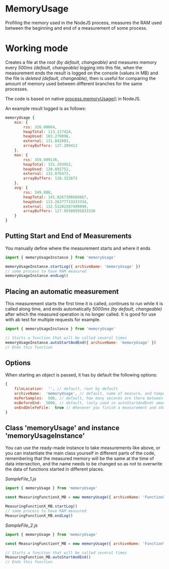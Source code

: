 # MemoryUsage

Profiling the memory used in the NodeJS process, measures the RAM used between the beginning and end of a measurement of some process.


# Working mode

Creates a file at the *root (by default, changeable)* and measures memory every *500ms (default, changeable)* logging into this file, when the measurement ends the result is logged on the console (values in MB) and the file is *deleted (default, changeable)*, then is useful for comparing the amount of memory used between different branches for the same processes.

The code is based on native [process.memoryUsage()](https://nodejs.org/api/process.html#processmemoryusage) in NodeJS.

An example result logged is as follows:
```js script
memoryUsage {
	min: {
		rss: 326.00064,
		heapTotal: 113.127424,
		heapUsed: 103.279096,
		external: 131.842603,
		arrayBuffers: 127.209412
	},
	max: {
		rss: 359.899136,
		heapTotal: 151.293952,
		heapUsed: 120.892752,
		external: 132.876472,
		arrayBuffers: 128.322873
	},
	avg: {
		rss: 349.888,
		heapTotal: 141.8267306666667,
		heapUsed: 113.26377733333334,
		external: 132.51202287499999,
		arrayBuffers: 127.95589595833336
	}
}
```

## Putting Start and End of Measurements

You manually define where the measurement starts and where it ends

```js script
import { memoryUsageInstance } from 'memoryUsage'

memoryUsageInstance.startLog({ archiveName: 'memoryUsage' })
// some process to have RAM measured
memoryUsageInstance.endLog()
```

## Placing an automatic measurement

This measurement starts the first time it is called, continues to run while it is called along time, and ends automatically *5000ms (by default, changeable)* after which the measured operation is no longer called.
It is good for use with ab test for multiple requests for example.

```js script
import { memoryUsageInstance } from 'memoryUsage'

// Starts a function that will be called several times
memoryUsageInstance.autoStartAndEnd({ archiveName: 'memoryUsage' })
// Ends this function
```

## Options

When starting an object is passed, it has by default the following options:
```js script
{
	fileLocation:  '', // default, root by default
	archiveName:  'memoryUsage', // default, name of measure, and temporary archive 
	msPerSamples:  500, // default, how many seconds are there between one sample and another
	msBeforeEnd:  5000, // default, (only used in autoStartAndEnd) amount of seconds considered without receiving calls to end measurement automatically
	onEndDelefeFile:  true // Whenever you finish a measurement and show it on the console, it erases the file with all the data used to generate the final result
}
```

## Class 'memoryUsage' and instance 'memoryUsageInstance'

You can use the ready-made instance to take measurements like above, or you can instantiate the main class yourself in different parts of the code, remembering that the measured memory will be the same at the time of data intersection, and the name needs to be changed so as not to overwrite the data of functions started in different places.

*SampleFile_1.js*
```js script
import { memoryUsage } from 'memoryUsage'

const MeasuringFunctionX_MB = new memoryUsage({ archiveName: 'FunctionX_MB' })

MeasuringFunctionX_MB.startLog()
// some process to have RAM measured
MeasuringFunctionX_MB.endLog()
```

*SampleFile_2.js*
```js script
import { memoryUsage } from 'memoryUsage'

const MeasuringFunctionY_MB = new memoryUsage({ archiveName: 'FunctionY_MB' })

// Starts a function that will be called several times
MeasuringFunction_MB.autoStartAndEnd()
// Ends this function
```
